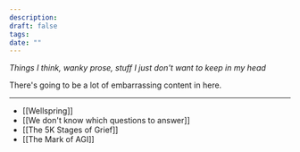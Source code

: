 ```yaml
---
description: 
draft: false
tags: 
date: ""
---
```

*Things I think, wanky prose, stuff I just don't want to keep in my head*

There's going to be a lot of embarrassing content in here.

---
- [[Wellspring]]
- [[We don't know which questions to answer]]
- [[The 5K Stages of Grief]]
- [[The Mark of AGI]]